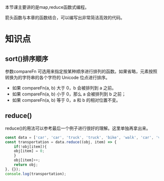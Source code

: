 本节课主要讲的是map,reduce函数式编程。

箭头函数与本章的函数结合，可以编写出非常简洁高效的代码。

# 知识点
## sort()排序顺序
参数compareFn 可选用来指定按某种顺序进行排列的函数。如果省略，元素按照转换为的字符串的各个字符的 Unicode 位点进行排序。
* 如果 compareFn(a, b) 大于 0，b 会被排列到 a 之前。
* 如果 compareFn(a, b) 小于 0，那么 a 会被排列到 b 之前；
* 如果 compareFn(a, b) 等于 0，a 和 b 的相对位置不变。

## reduce()
reduce()的用法可以参考最后一个例子进行很好的理解。这里单独再拿出来。
```js
const data = ['car', 'car', 'truck', 'truck', 'bike', 'walk', 'car', 'van', 'bike', 'walk', 'car', 'van', 'car', 'truck'];
const transportation = data.reduce((obj, item) => {
    if(!obj[item]){
    obj[item] = 0;
    }
    obj[item]++;
    return obj;
}, {});
console.log(transportation);
```
